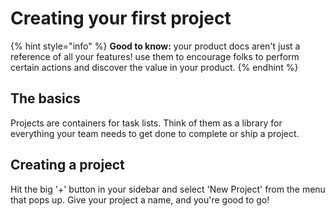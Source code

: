 # Creating your first project

{% hint style="info" %}
**Good to know:** your product docs aren't just a reference of all your features! use them to encourage folks to perform certain actions and discover the value in your product.
{% endhint %}

## The basics

Projects are containers for task lists. Think of them as a library for everything your team needs to get done to complete or ship a project.



## Creating a project

Hit the big '+' button in your sidebar and select 'New Project' from the menu that pops up. Give your project a name, and you're good to go!
